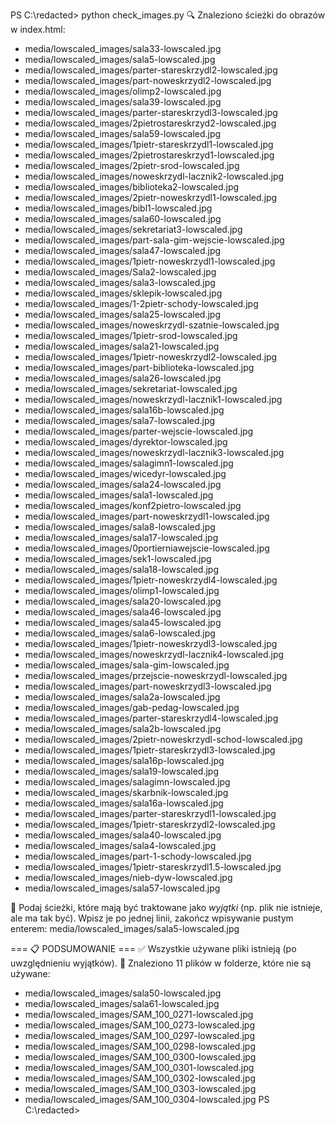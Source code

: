 PS C:\redacted> python check_images.py
🔍 Znaleziono ścieżki do obrazów w index.html:
 - media/lowscaled_images/sala33-lowscaled.jpg
 - media/lowscaled_images/sala5-lowscaled.jpg
 - media/lowscaled_images/parter-stareskrzydl2-lowscaled.jpg
 - media/lowscaled_images/part-noweskrzydl2-lowscaled.jpg
 - media/lowscaled_images/olimp2-lowscaled.jpg
 - media/lowscaled_images/sala39-lowscaled.jpg
 - media/lowscaled_images/parter-stareskrzydl3-lowscaled.jpg
 - media/lowscaled_images/2pietrostareskrzyd2-lowscaled.jpg
 - media/lowscaled_images/sala59-lowscaled.jpg
 - media/lowscaled_images/1pietr-stareskrzydl1-lowscaled.jpg
 - media/lowscaled_images/2pietrostareskrzyd1-lowscaled.jpg
 - media/lowscaled_images/2pietr-srod-lowscaled.jpg
 - media/lowscaled_images/noweskrzydl-lacznik2-lowscaled.jpg
 - media/lowscaled_images/biblioteka2-lowscaled.jpg
 - media/lowscaled_images/2pietr-noweskrzydl1-lowscaled.jpg
 - media/lowscaled_images/bibl1-lowscaled.jpg
 - media/lowscaled_images/sala60-lowscaled.jpg
 - media/lowscaled_images/sekretariat3-lowscaled.jpg
 - media/lowscaled_images/part-sala-gim-wejscie-lowscaled.jpg
 - media/lowscaled_images/sala47-lowscaled.jpg
 - media/lowscaled_images/1pietr-noweskrzydl1-lowscaled.jpg
 - media/lowscaled_images/Sala2-lowscaled.jpg
 - media/lowscaled_images/sala3-lowscaled.jpg
 - media/lowscaled_images/sklepik-lowscaled.jpg
 - media/lowscaled_images/1-2pietr-schody-lowscaled.jpg
 - media/lowscaled_images/sala25-lowscaled.jpg
 - media/lowscaled_images/noweskrzydl-szatnie-lowscaled.jpg
 - media/lowscaled_images/1pietr-srod-lowscaled.jpg
 - media/lowscaled_images/sala21-lowscaled.jpg
 - media/lowscaled_images/1pietr-noweskrzydl2-lowscaled.jpg
 - media/lowscaled_images/part-biblioteka-lowscaled.jpg
 - media/lowscaled_images/sala26-lowscaled.jpg
 - media/lowscaled_images/sekretariat-lowscaled.jpg
 - media/lowscaled_images/noweskrzydl-lacznik1-lowscaled.jpg
 - media/lowscaled_images/sala16b-lowscaled.jpg
 - media/lowscaled_images/sala7-lowscaled.jpg
 - media/lowscaled_images/parter-wejscie-lowscaled.jpg
 - media/lowscaled_images/dyrektor-lowscaled.jpg
 - media/lowscaled_images/noweskrzydl-lacznik3-lowscaled.jpg
 - media/lowscaled_images/salagimn1-lowscaled.jpg
 - media/lowscaled_images/wicedyr-lowscaled.jpg
 - media/lowscaled_images/sala24-lowscaled.jpg
 - media/lowscaled_images/sala1-lowscaled.jpg
 - media/lowscaled_images/konf2pietro-lowscaled.jpg
 - media/lowscaled_images/part-noweskrzydl1-lowscaled.jpg
 - media/lowscaled_images/sala8-lowscaled.jpg
 - media/lowscaled_images/sala17-lowscaled.jpg
 - media/lowscaled_images/0portierniawejscie-lowscaled.jpg
 - media/lowscaled_images/sek1-lowscaled.jpg
 - media/lowscaled_images/sala18-lowscaled.jpg
 - media/lowscaled_images/1pietr-noweskrzydl4-lowscaled.jpg
 - media/lowscaled_images/olimp1-lowscaled.jpg
 - media/lowscaled_images/sala20-lowscaled.jpg
 - media/lowscaled_images/sala46-lowscaled.jpg
 - media/lowscaled_images/sala45-lowscaled.jpg
 - media/lowscaled_images/sala6-lowscaled.jpg
 - media/lowscaled_images/1pietr-noweskrzydl3-lowscaled.jpg
 - media/lowscaled_images/noweskrzydl-lacznik4-lowscaled.jpg
 - media/lowscaled_images/sala-gim-lowscaled.jpg
 - media/lowscaled_images/przejscie-noweskrzydl-lowscaled.jpg
 - media/lowscaled_images/part-noweskrzydl3-lowscaled.jpg
 - media/lowscaled_images/sala2a-lowscaled.jpg
 - media/lowscaled_images/gab-pedag-lowscaled.jpg
 - media/lowscaled_images/parter-stareskrzydl4-lowscaled.jpg
 - media/lowscaled_images/sala2b-lowscaled.jpg
 - media/lowscaled_images/2pietr-noweskrzydl-schod-lowscaled.jpg
 - media/lowscaled_images/1pietr-stareskrzydl3-lowscaled.jpg
 - media/lowscaled_images/sala16p-lowscaled.jpg
 - media/lowscaled_images/sala19-lowscaled.jpg
 - media/lowscaled_images/salagimn-lowscaled.jpg
 - media/lowscaled_images/skarbnik-lowscaled.jpg
 - media/lowscaled_images/sala16a-lowscaled.jpg
 - media/lowscaled_images/parter-stareskrzydl1-lowscaled.jpg
 - media/lowscaled_images/1pietr-stareskrzydl2-lowscaled.jpg
 - media/lowscaled_images/sala40-lowscaled.jpg
 - media/lowscaled_images/sala4-lowscaled.jpg
 - media/lowscaled_images/part-1-schody-lowscaled.jpg
 - media/lowscaled_images/1pietr-stareskrzydl1.5-lowscaled.jpg
 - media/lowscaled_images/nieb-dyw-lowscaled.jpg
 - media/lowscaled_images/sala57-lowscaled.jpg

📌 Podaj ścieżki, które mają być traktowane jako *wyjątki* (np. plik nie istnieje, ale ma tak być).
Wpisz je po jednej linii, zakończ wpisywanie pustym enterem:
media/lowscaled_images/sala5-lowscaled.jpg


=== 📋 PODSUMOWANIE ===
✅ Wszystkie używane pliki istnieją (po uwzględnieniu wyjątków).
📁 Znaleziono 11 plików w folderze, które nie są używane:
 - media/lowscaled_images/sala50-lowscaled.jpg
 - media/lowscaled_images/sala61-lowscaled.jpg
 - media/lowscaled_images/SAM_100_0271-lowscaled.jpg
 - media/lowscaled_images/SAM_100_0273-lowscaled.jpg
 - media/lowscaled_images/SAM_100_0297-lowscaled.jpg
 - media/lowscaled_images/SAM_100_0298-lowscaled.jpg
 - media/lowscaled_images/SAM_100_0300-lowscaled.jpg
 - media/lowscaled_images/SAM_100_0301-lowscaled.jpg
 - media/lowscaled_images/SAM_100_0302-lowscaled.jpg
 - media/lowscaled_images/SAM_100_0303-lowscaled.jpg
 - media/lowscaled_images/SAM_100_0304-lowscaled.jpg
PS C:\redacted>